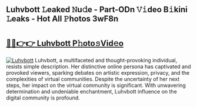 ## Luhvbott 𝙻eaked 𝙽u𝚍e - Part-ODn 𝚅𝚒deo B𝚒kini 𝙻eaks - Hot All 𝙿hotos 3wF8n

# <h2><a href="http://ld72cri.urlbe.top/?page=Luhvbott">🔗🔗👉👉 Luhvbott P𝚑oto𝚜Vid𝚎o</a></h2>

[![Luhvbott](https://i.imgur.com/eBuTRDB.gif)](http://ld72cri.urlbe.top/?page=Luhvbott)
Luhvbott, a multifaceted and thought-provoking individual, resists simple description. Her distinctive online persona has captivated and provoked viewers, sparking debates on artistic expression, privacy, and the complexities of virtual communities. Despite the uncertainty of her next steps, her impact on the virtual community is significant. With unwavering determination and undeniable enchantment, Luhvbott influence on the digital community is profound.

